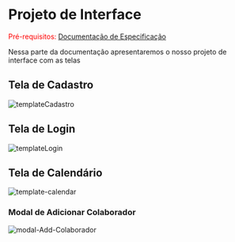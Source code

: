
# Projeto de Interface

<span style="color:red">Pré-requisitos: <a href="2-Especificação do Projeto.md"> Documentação de Especificação</a></span>

Nessa parte da documentação apresentaremos o nosso projeto de interface com as telas 

## Tela de Cadastro

![templateCadastro](https://github.com/ICEI-PUC-Minas-PMV-ADS/pmv-ads-2024-1-e5-proj-homeoffice-organizer-t6/assets/103579574/7b93a924-7fde-4770-8e44-9c3e8ed7351e)

## Tela de Login

![templateLogin](https://github.com/ICEI-PUC-Minas-PMV-ADS/pmv-ads-2024-1-e5-proj-homeoffice-organizer-t6/assets/103579574/84f2cd36-163a-4d27-a69b-e0f2232c8325)

## Tela de Calendário

![template-calendar](https://github.com/ICEI-PUC-Minas-PMV-ADS/pmv-ads-2024-1-e5-proj-homeoffice-organizer-t6/assets/103579574/86083d0f-ad13-4cf4-825d-978c3d5fe3f6)

### Modal de Adicionar Colaborador

![modal-Add-Colaborador](https://github.com/ICEI-PUC-Minas-PMV-ADS/pmv-ads-2024-1-e5-proj-homeoffice-organizer-t6/assets/103579574/143ad447-5ddc-486c-8210-2ab4751ab998)

